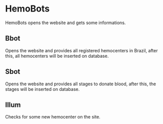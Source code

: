 # HemoBots
HemoBots opens the website and gets some informations.

## Bbot
Opens the website and provides all registered hemocenters in Brazil, after this, all hemocenters will be inserted on database.

## Sbot
Opens the website and provides all stages to donate blood, after this, the stages will be inserted on database.

## Illum
Checks for some new hemocenter on the site.
